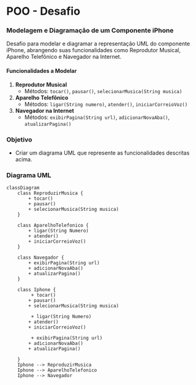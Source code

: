 # POO - Desafio

### Modelagem e Diagramação de um Componente iPhone

Desafio para modelar e diagramar a representação UML do componente iPhone, abrangendo suas funcionalidades como Reprodutor Musical, Aparelho Telefônico e Navegador na Internet.

#### Funcionalidades a Modelar

1. **Reprodutor Musical**
   - Métodos: `tocar()`, `pausar()`, `selecionarMusica(String musica)`
2. **Aparelho Telefônico**
   - Métodos: `ligar(String numero)`, `atender()`, `iniciarCorreioVoz()`
3. **Navegador na Internet**
   - Métodos: `exibirPagina(String url)`, `adicionarNovaAba()`, `atualizarPagina()`

### Objetivo

- Criar um diagrama UML que represente as funcionalidades descritas acima.

### Diagrama UML

```mermaid
classDiagram
    class ReproduzirMusica {
        + tocar() 
        + pausar() 
        + selecionarMusica(String musica) 
    }

    class AparelhoTelefonico {
        + ligar(String Numero) 
        + atender() 
        + iniciarCorreioVoz() 
    }

    class Navegador {
        + exibirPagina(String url) 
        + adicionarNovaAba() 
        + atualizarPagina() 
    }

    class Iphone {
         + tocar() 
        + pausar() 
        + selecionarMusica(String musica)

         + ligar(String Numero) 
        + atender() 
        + iniciarCorreioVoz()

         + exibirPagina(String url) 
        + adicionarNovaAba() 
        + atualizarPagina() 
      
    }
    Iphone --> ReproduzirMusica
    Iphone --> AparelhoTelefonico
    Iphone --> Navegador
```
